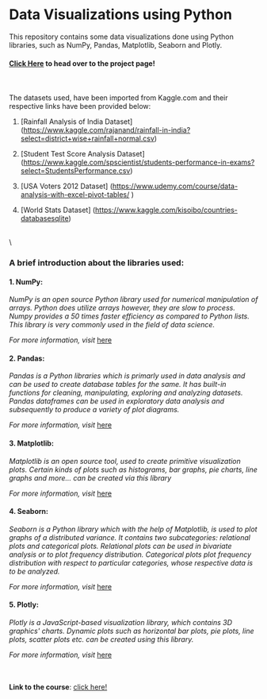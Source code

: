 # Data Visualizations using Python 

This repository contains some data visualizations done using Python libraries, such as NumPy, Pandas, Matplotlib, Seaborn and Plotly.

#### [Click Here](https://janhavi-2001.github.io/Data-Visualizations-using-Python/) to head over to the project page!
\
\
The datasets used, have been imported from Kaggle.com and their respective links have been provided below:

1. [Rainfall Analysis of India Dataset]
(https://www.kaggle.com/rajanand/rainfall-in-india?select=district+wise+rainfall+normal.csv)
  
2. [Student Test Score Analysis Dataset]
(https://www.kaggle.com/spscientist/students-performance-in-exams?select=StudentsPerformance.csv)
  
3. [USA Voters 2012 Dataset]
(https://www.udemy.com/course/data-analysis-with-excel-pivot-tables/ )
  
4. [World Stats Dataset]
(https://www.kaggle.com/kisoibo/countries-databasesqlite)


\
\ 
### A brief introduction about the libraries used:

#### 1. NumPy:
*_NumPy is an open source Python library used for numerical manipulation of arrays. Python does utilize arrays however, they are slow to process._*
*_Numpy provides a 50 times faster efficiency as compared to Python lists. This library is very commonly used in the field of data science._*

*_For more information, visit_* [here]( https://www.w3schools.com/python/numpy/numpy_intro.asp )

#### 2. Pandas:
*_Pandas is a Python libraries which is primarly used in data analysis and can be used to create database tables for the same._*
*_It has built-in functions for cleaning, manipulating, exploring and analyzing datasets. Pandas dataframes can be used_*
*_in exploratory data analysis and subsequently to produce a variety of plot diagrams._*

*_For more information, visit_* [here]( https://www.w3schools.com/python/pandas/pandas_intro.asp )

#### 3. Matplotlib:
*_Matplotlib is an open source tool, used to create primitive visualization plots. Certain kinds of plots such as histograms,_*
*_bar graphs, pie charts, line graphs and more... can be created via this library_*

*_For more information, visit_* [here]( https://www.w3schools.com/python/matplotlib_intro.asp )

#### 4. Seaborn:
*_Seaborn is a Python library which with the help of Matplotlib, is used to plot graphs of a distributed variance._*
*_It contains two subcategories: relational plots and categorical plots. Relational plots can be used in bivariate analysis_*
*_or to plot frequency distribution. Categorical plots plot frequency distribution with respect to particular categories, whose_*
*_respective data is to be analyzed._*

*_For more information, visit_* [here]( https://www.w3schools.com/python/numpy/numpy_random_seaborn.asp )

#### 5. Plotly: 
*_Plotly is a JavaScript-based visualization library, which contains 3D graphics' charts. Dynamic plots such as horizontal bar plots,_*
*_pie plots, line plots, scatter plots etc. can be created using this library._*

*_For more information, visit_* [here]( https://www.w3schools.com/ai/ai_plotly.asp )

\
\
**Link to the course**: [click here!](https://www.udemy.com/course/complete-data-visualization-in-python/)
